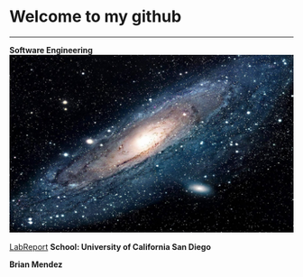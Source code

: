 # Welcome to my github
---
**Software Engineering**
![Image](image.jpeg)

[LabReport](lab-report-1-week-2.md) 
**School: University of California San Diego**

**Brian Mendez**
